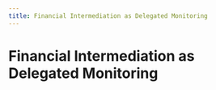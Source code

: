 ```yaml
---
title: Financial Intermediation as Delegated Monitoring
---
```


# Financial Intermediation as Delegated Monitoring
